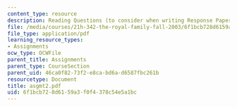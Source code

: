 ```yaml
---
content_type: resource
description: Reading Questions (to consider when writing Response Papers)
file: /media/courses/21h-342-the-royal-family-fall-2003/6f1bcb728d6159a3f0f4378c54e5a1bc_asgmt2.pdf
file_type: application/pdf
learning_resource_types:
- Assignments
ocw_type: OCWFile
parent_title: Assignments
parent_type: CourseSection
parent_uid: 46ca0f82-73f2-e8ca-bd6a-d6587fbc261b
resourcetype: Document
title: asgmt2.pdf
uid: 6f1bcb72-8d61-59a3-f0f4-378c54e5a1bc
---
```

